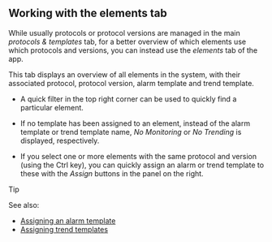 ## Working with the elements tab

While usually protocols or protocol versions are managed in the main *protocols & templates* tab, for a better overview of which elements use which protocols and versions, you can instead use the *elements* tab of the app.

This tab displays an overview of all elements in the system, with their associated protocol, protocol version, alarm template and trend template.

- A quick filter in the top right corner can be used to quickly find a particular element.

- If no template has been assigned to an element, instead of the alarm template or trend template name, *No Monitoring* or *No Trending* is displayed, respectively.

- If you select one or more elements with the same protocol and version (using the Ctrl key), you can quickly assign an alarm or trend template to these with the *Assign* buttons in the panel on the right.

> [!TIP]
> See also:
> -  [Assigning an alarm template](Managing_alarm_templates.md#assigning-an-alarm-template)
> -  [Assigning trend templates](Assigning_trend_templates.md)
>

